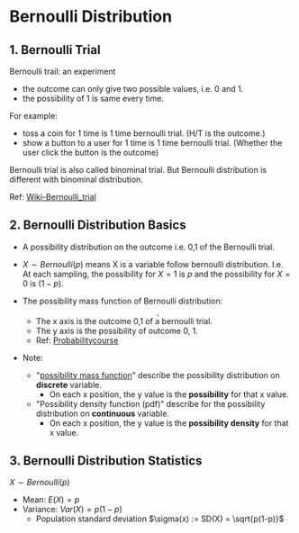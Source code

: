 # Bernoulli Distribution

## 1. Bernoulli Trial

Bernoulli trail: an experiment

- the outcome can only give two possible values, i.e. 0 and 1.
- the possibility of 1 is same every time.

For example:

- toss a coin for 1 time is 1 time bernoulli trial. (H/T is the outcome.)
- show a button to a user for 1 time is 1 time bernoulli trial. (Whether the user click the button is the outcome)

Bernoulli trial is also called binominal trial. But Bernoulli distribution is different with binominal distribution.

Ref: [Wiki-Bernoulli_trial](https://en.wikipedia.org/wiki/Bernoulli_trial)

## 2. Bernoulli Distribution Basics

- A possibility distribution on the outcome i.e. 0,1 of the Bernoulli trial.

- $X\sim Bernoulli(p)$ means X is a variable follow bernoulli distribution. I.e. At each sampling, the possibility for $X=1$ is $p$ and the possibility for $X=0$ is $(1-p)$.

- The possibility mass function of Bernoulli distribution:
    <div  align="center"><img src=http://probabilitycourse.com/images/chapter3/bernoulli(p)%20color.png style = "zoom:30%"></div> 

  - The x axis is the outcome 0,1 of a bernoulli trial.
  - The y axis is the possibility of outcome 0, 1.
  - Ref: [Probabilitycourse](https://www.probabilitycourse.com/chapter3/3_1_5_special_discrete_distr.php)

- Note:

  - "[possibility mass function](https://en.wikipedia.org/wiki/Probability_mass_function)" describe the possibility distribution on **discrete** variable. 
    - On each x position, the y value is the **possibility** for that x value.
  - "Possibility density function (pdf)" describe for the possibility distribution on **continuous** variable.
    - On each x position, the y value is the **possibility density** for that x value.

## 3. Bernoulli Distribution Statistics

$X\sim Bernoulli(p)$

- Mean: $E(X) = p$
- Variance: $Var(X) = p(1-p)$
  - Population standard deviation $\sigma(x) := SD(X) = \sqrt{p(1-p)}$